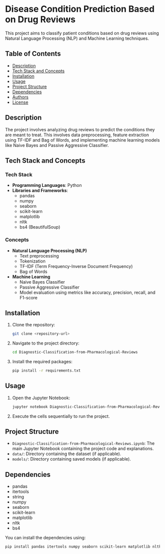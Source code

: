 # Disease Condition Prediction Based on Drug Reviews

This project aims to classify patient conditions based on drug reviews using Natural Language Processing (NLP) and Machine Learning techniques.

## Table of Contents
- [Description](#description)
- [Tech Stack and Concepts](#tech-stack-and-concepts)
- [Installation](#installation)
- [Usage](#usage)
- [Project Structure](#project-structure)
- [Dependencies](#dependencies)
- [Authors](#authors)
- [License](#license)

## Description

The project involves analyzing drug reviews to predict the conditions they are meant to treat. This involves data preprocessing, feature extraction using TF-IDF and Bag of Words, and implementing machine learning models like Naive Bayes and Passive Aggressive Classifier.

## Tech Stack and Concepts

### Tech Stack
- **Programming Languages**: Python
- **Libraries and Frameworks**: 
  - pandas
  - numpy
  - seaborn
  - scikit-learn
  - matplotlib
  - nltk
  - bs4 (BeautifulSoup)

### Concepts
- **Natural Language Processing (NLP)**
  - Text preprocessing
  - Tokenization
  - TF-IDF (Term Frequency-Inverse Document Frequency)
  - Bag of Words
- **Machine Learning**
  - Naive Bayes Classifier
  - Passive Aggressive Classifier
  - Model evaluation using metrics like accuracy, precision, recall, and F1-score

## Installation

1. Clone the repository:
    ```sh
    git clone <repository-url>
    ```
2. Navigate to the project directory:
    ```sh
    cd Diagnostic-Classification-from-Pharmacological-Reviews
    ```
3. Install the required packages:
    ```sh
    pip install -r requirements.txt
    ```

## Usage

1. Open the Jupyter Notebook:
    ```sh
    jupyter notebook Diagnostic-Classification-from-Pharmacological-Reviews.ipynb
    ```
2. Execute the cells sequentially to run the project.

## Project Structure

- `Diagnostic-Classification-from-Pharmacological-Reviews.ipynb`: The main Jupyter Notebook containing the project code and explanations.
- `data/`: Directory containing the dataset (if applicable).
- `models/`: Directory containing saved models (if applicable).

## Dependencies

- pandas
- itertools
- string
- numpy
- seaborn
- scikit-learn
- matplotlib
- nltk
- bs4

You can install the dependencies using:
```sh
pip install pandas itertools numpy seaborn scikit-learn matplotlib nltk beautifulsoup4
